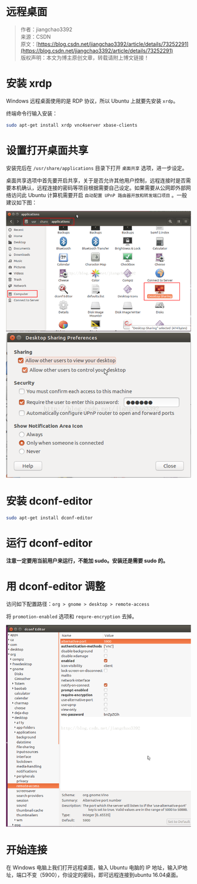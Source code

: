 # 远程桌面

> 作者：jiangchao3392<br>
> 来源：CSDN<br>
> 原文：[https://blog.csdn.net/jiangchao3392/article/details/73252291](https://blog.csdn.net/jiangchao3392/article/details/73252291)<br>
> 版权声明：本文为博主原创文章，转载请附上博文链接！

# 安装 xrdp

Windows 远程桌面使用的是 RDP 协议，所以 Ubuntu 上就要先安装 `xrdp`。

终端命令行输入安装：

``` bash
sudo apt-get install xrdp vnc4server xbase-clients
```

# 设置打开桌面共享

安装完后在 `/usr/share/applications` 目录下打开 `桌面共享` 选项，进一步设定。

桌面共享选项中首先要开启共享，关于是否允许其他用户控制，远程连接时是否需要本机确认，远程连接的密码等项目根据需要自己设定。如果需要从公网即外部网络访问此 Ubuntu 计算机需要开启 `自动配置 UPnP 路由器开放和转发端口项目` 。一般建议如下图：

![22](/uav/TX2/img/22.png)
![23](/uav/TX2/img/23.png)

# 安装 dconf-editor

``` bash
sudo apt-get install dconf-editor
```

# 运行 dconf-editor

**注意一定要用当前用户来运行，不能加 sudo。安装还是需要 sudo 的。**

# 用 dconf-editor 调整

访问如下配置路径：`org > gnome > desktop > remote-access`

将 `promotion-enabled` 选项和 `requre-encryption` 去掉。

![24](/uav/TX2/img/24.png)

# 开始连接

在 Windows 电脑上我们打开远程桌面，输入 Ubuntu 电脑的 IP 地址，输入IP地址，端口不变（5900），你设定的密码，即可远程连接到ubuntu 16.04桌面。
